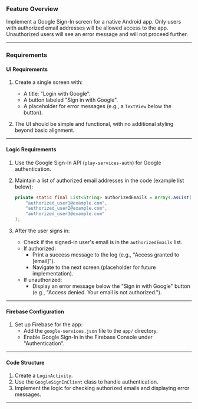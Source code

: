### **Feature Overview**
Implement a Google Sign-In screen for a native Android app. Only users with authorized email addresses will be allowed access to the app. Unauthorized users will see an error message and will not proceed further.

---

### **Requirements**

#### **UI Requirements**
1. Create a single screen with:
   - A title: "Login with Google".
   - A button labeled "Sign in with Google".
   - A placeholder for error messages (e.g., a `TextView` below the button).

2. The UI should be simple and functional, with no additional styling beyond basic alignment.

---

#### **Logic Requirements**
1. Use the Google Sign-In API (`play-services-auth`) for Google authentication.
2. Maintain a list of authorized email addresses in the code (example list below):
   ```java
   private static final List<String> authorizedEmails = Arrays.asList(
       "authorized_user1@example.com",
       "authorized_user2@example.com",
       "authorized_user3@example.com"
   );
   ```

3. After the user signs in:
   - Check if the signed-in user's email is in the `authorizedEmails` list.
   - If authorized:
     - Print a success message to the log (e.g., "Access granted to [email]").
     - Navigate to the next screen (placeholder for future implementation).
   - If unauthorized:
     - Display an error message below the "Sign in with Google" button (e.g., "Access denied. Your email is not authorized.").

---

#### **Firebase Configuration**
1. Set up Firebase for the app:
   - Add the `google-services.json` file to the `app/` directory.
   - Enable Google Sign-In in the Firebase Console under "Authentication".

---

#### **Code Structure**
1. Create a `LoginActivity`.
2. Use the `GoogleSignInClient` class to handle authentication.
3. Implement the logic for checking authorized emails and displaying error messages.

---

